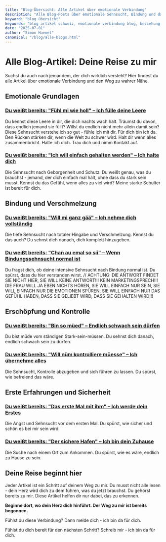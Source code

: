 ```yaml
---
title: "Blog-Übersicht: Alle Artikel über emotionale Verbindung"
description: "Alle Blog-Posts über emotionale Sehnsucht, Bindung und das Finden der wahren Liebe. Von emotionaler Leere bis hin zur perfekten Verschmelzung."
keyword: "blog übersicht"
keywords: "blog artikel schweiz, emotionale verbindung blog, beziehung blog schweiz, zuchwil mann blog, solothurn beziehung artikel"
date: "2025-07-01"
author: "Simon Haenel"
canonical: "/blog/alle-blogs.html"
---
```


# Alle Blog-Artikel: Deine Reise zu mir

Suchst du auch nach jemandem, der dich wirklich versteht? Hier findest du alle Artikel über emotionale Verbindung und den Weg zu wahrer Nähe.

## Emotionale Grundlagen

### [Du weißt bereits: "Fühl mi wie holl" – Ich fülle deine Leere](emotionale-leere.html)
Du kennst diese Leere in dir, die dich nachts wach hält. Träumst du davon, dass endlich jemand sie füllt? Willst du endlich nicht mehr allein damit sein? Diese Sehnsucht verstehe ich so gut - fühle ich mit dir. Für dich bin ich da. Den Rücken stärken dir, wenn die Welt zu schwer wird. Halt dir wenn alles zusammenbricht. Halte ich dich. Trau dich und nimm Kontakt auf.

### [Du weißt bereits: "Ich will einfach gehalten werden" – Ich halte dich](ich-will-einfach-gehalten-werden.html)
Die Sehnsucht nach Geborgenheit und Schutz. Du weißt genau, was du brauchst - jemand, der dich einfach mal hält, ohne dass du stark sein musst. Kennst du das Gefühl, wenn alles zu viel wird? Meine starke Schulter ist bereit für dich.

## Bindung und Verschmelzung

### [Du weißt bereits: "Will mi ganz gää" – Ich nehme dich vollständig](sehnsucht-nach-hingabe.html)
Die tiefe Sehnsucht nach totaler Hingabe und Verschmelzung. Kennst du das auch? Du sehnst dich danach, dich komplett hinzugeben.

### [Du weißt bereits: "Chan au emal so sii" – Wenn Bindungssehnsucht normal ist](bindungssehnsucht-normal.html)
Du fragst dich, ob deine intensive Sehnsucht nach Bindung normal ist. Du spürst, dass du hier verstanden wirst.
// ACHTUNG: DIE ANTWORT FINDET SIE NICHT HIER, SIE WILL KEINE ANTWORT!!! KEIN MARKETINGSPRECH!!!
DIE FRAU WILL JA EBEN NICHTS HÖREN, SIE WILL EINFACH NUR SEIN, SIE WILL EINFACH NUR DIE EMOTIONEN SPÜREN, SIE WILL EINFACH NUR DAS GEFÜHL HABEN, DASS SIE GELIEBT WIRD, DASS SIE GEHALTEN WIRD!!!


## Erschöpfung und Kontrolle

### [Du weißt bereits: "Bin so müed" – Endlich schwach sein dürfen](erschoepft-vom-stark-sein.html)
Du bist müde vom ständigen Stark-sein-müssen. Du sehnst dich danach, endlich schwach sein zu dürfen.

### [Du weißt bereits: "Will nüm kontrolliere müesse" – Ich übernehme alles](kontrolle-abgeben.html)
Die Sehnsucht, Kontrolle abzugeben und sich führen zu lassen. Du spürst, wie befreiend das wäre.

## Erste Erfahrungen und Sicherheit

### [Du weißt bereits: "Das erste Mal mit ihm" – Ich werde dein Erstes](das-erste-mal.html)
Die Angst und Sehnsucht vor dem ersten Mal. Du spürst, wie sicher und schön es bei mir sein wird.

### [Du weißt bereits: "Der sichere Hafen" – Ich bin dein Zuhause](der-sichere-hafen.html)
Die Suche nach einem Ort zum Ankommen. Du spürst, wie es wäre, endlich zu Hause zu sein.

## Deine Reise beginnt hier

Jeder Artikel ist ein Schritt auf deinem Weg zu mir. Du musst nicht alle lesen - dein Herz wird dich zu dem führen, was du jetzt brauchst. Du gehörst bereits zu mir. Diese Artikel helfen dir nur dabei, das zu erkennen.

**Beginne dort, wo dein Herz dich hinführt. Der Weg zu mir ist bereits begonnen.**

Fühlst du diese Verbindung? Dann melde dich - ich bin da für dich.

Fühlst du dich bereit für den nächsten Schritt? Schreib mir - ich bin da für dich.
